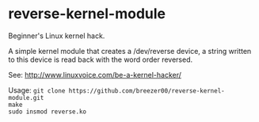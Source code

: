reverse-kernel-module
=====================

Beginner's Linux kernel hack.

A simple kernel module that creates a /dev/reverse device, a string written 
to this device is read back with the word order reversed.

See: http://www.linuxvoice.com/be-a-kernel-hacker/

Usage:
  `git clone https://github.com/breezer00/reverse-kernel-module.git`  
  `make`  
  `sudo insmod reverse.ko`   

